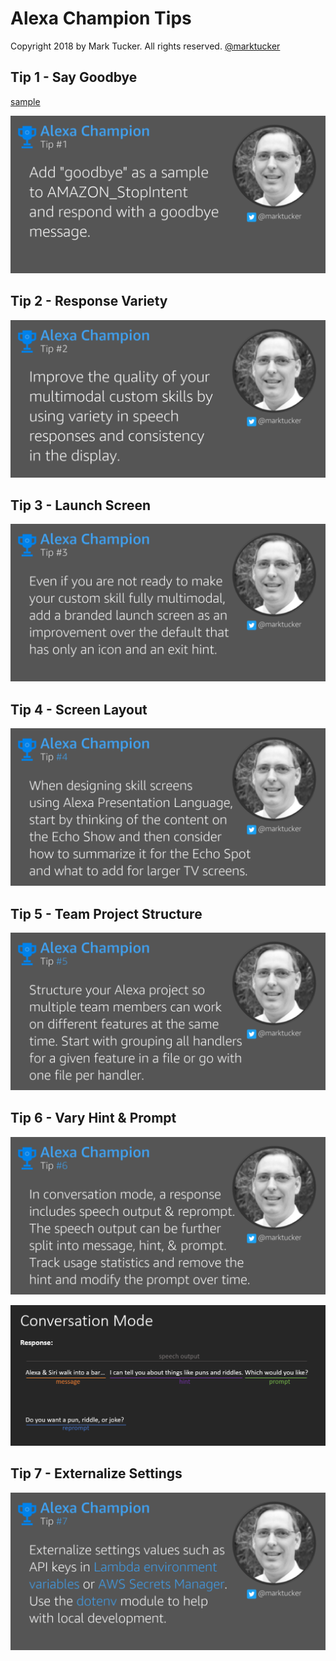 # Alexa Champion Tips
Copyright 2018 by Mark Tucker. All rights reserved. 
[@marktucker](https://twitter.com/marktucker)

## Tip 1 - Say Goodbye
[sample](https://gist.github.com/rmtuckerphx/4c5b4ef78c7fd52ea05109418876b96f)

![Add goodbye as a sample to AMAZON_StopIntent and respond with a goodbye message.](tips/tip1.png "Tip 1")

## Tip 2 - Response Variety
![Improve the quality of your multimodal custom skills by using variety in speech responses and consistency in the display.](tips/tip2.png "Tip 2")

## Tip 3 - Launch Screen
![Even if you are not ready to make your custom skill fully multimodal, add a branded launch screen as an improvement over the default that has only an icon and an exit hint.](tips/tip3.png "Tip 3")

## Tip 4 - Screen Layout
![When designing skill screens using Alexa Presentation Language, start by thinking of the content on the Echo Show and then consider how to summarize it for the Echo Spot and what to add for larger TV screens.](tips/tip4.png "Tip 4")

## Tip 5 - Team Project Structure
![Structure your Alexa project so multiple team members can work on different features at the same time. Start with grouping all handlers for a given feature in a file or go with one file per handler.](tips/tip5.png "Tip 5")

## Tip 6 - Vary Hint & Prompt
![In conversation mode, a response includes speech output & reprompt. The speech output can be further split into message, hint, & prompt. Track usage statistics and remove the hint and modify the prompt over time.](tips/tip6.png "Tip 6")

![Sample of output text split into message, hint, and prompt.](assets/tip6-sample.png "Tip 6 - Sample")

## Tip 7 - Externalize Settings
![Externalize settings values such as API keys in Lambda environment variables or AWS Secrets Manager. Use the dotenv module to help with local development.](tips/tip7.png "Tip 7")